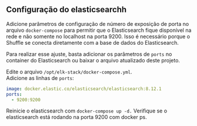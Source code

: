 ## Configuração do elasticsearchh

Adicione parâmetros de configuração de número de exposição de porta no arquivo `docker-compose` para permitir que o Elasticsearch fique disponível na rede e não somente no localhost na porta 9200. Isso é necessário porque o Shuffle se conecta diretamente com a base de dados do Elasticsearch.

Para realizar esse ajuste, basta adicionar os parâmetros de `ports` no container do Elasticsearch ou baixar o arquivo atualizado deste projeto.

Edite o arquivo `/opt/elk-stack/docker-compose.yml`.  
Adicione as linhas de `ports`:

```yaml
image: docker.elastic.co/elasticsearch/elasticsearch:8.12.1
ports:
  - 9200:9200
```
  
Reinicie o elasticsearch com `docker-compose up -d.`
Verifique se o elasticsearch está rodando na porta 9200 com docker ps.